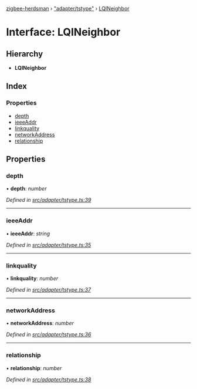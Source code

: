 [zigbee-herdsman](../README.md) › ["adapter/tstype"](../modules/_adapter_tstype_.md) › [LQINeighbor](_adapter_tstype_.lqineighbor.md)

# Interface: LQINeighbor

## Hierarchy

* **LQINeighbor**

## Index

### Properties

* [depth](_adapter_tstype_.lqineighbor.md#depth)
* [ieeeAddr](_adapter_tstype_.lqineighbor.md#ieeeaddr)
* [linkquality](_adapter_tstype_.lqineighbor.md#linkquality)
* [networkAddress](_adapter_tstype_.lqineighbor.md#networkaddress)
* [relationship](_adapter_tstype_.lqineighbor.md#relationship)

## Properties

###  depth

• **depth**: *number*

*Defined in [src/adapter/tstype.ts:39](https://github.com/Koenkk/zigbee-herdsman/blob/master/src/src/adapter/tstype.ts#L39)*

___

###  ieeeAddr

• **ieeeAddr**: *string*

*Defined in [src/adapter/tstype.ts:35](https://github.com/Koenkk/zigbee-herdsman/blob/master/src/src/adapter/tstype.ts#L35)*

___

###  linkquality

• **linkquality**: *number*

*Defined in [src/adapter/tstype.ts:37](https://github.com/Koenkk/zigbee-herdsman/blob/master/src/src/adapter/tstype.ts#L37)*

___

###  networkAddress

• **networkAddress**: *number*

*Defined in [src/adapter/tstype.ts:36](https://github.com/Koenkk/zigbee-herdsman/blob/master/src/src/adapter/tstype.ts#L36)*

___

###  relationship

• **relationship**: *number*

*Defined in [src/adapter/tstype.ts:38](https://github.com/Koenkk/zigbee-herdsman/blob/master/src/src/adapter/tstype.ts#L38)*
